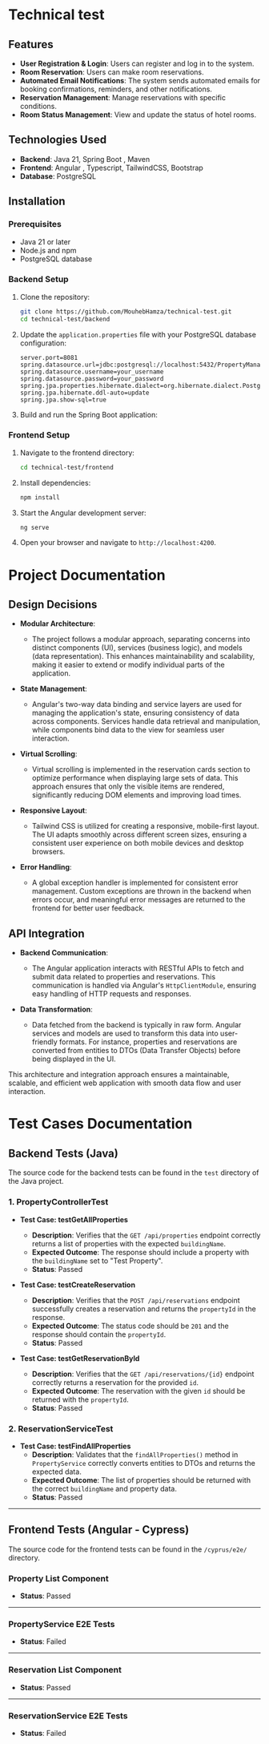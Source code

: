 # Technical test 


## Features

-   **User Registration & Login**: Users can register and log in to the system.
-   **Room Reservation**: Users can make room reservations.
-   **Automated Email Notifications**: The system sends automated emails for booking confirmations, reminders, and other notifications.
-   **Reservation Management**: Manage reservations with specific conditions.
-   **Room Status Management**: View and update the status of hotel rooms.

## Technologies Used

-   **Backend**: Java 21, Spring Boot , Maven
-   **Frontend**: Angular , Typescript, TailwindCSS, Bootstrap
-   **Database**: PostgreSQL

## Installation

### Prerequisites

-   Java 21 or later
-   Node.js and npm
-   PostgreSQL database

### Backend Setup

1. Clone the repository:

    ```sh
    git clone https://github.com/MouhebHamza/technical-test.git
    cd technical-test/backend
    ```

2. Update the `application.properties` file with your PostgreSQL database configuration:

    ```properties
    server.port=8081
    spring.datasource.url=jdbc:postgresql://localhost:5432/PropertyManagementWebSiteDB
    spring.datasource.username=your_username
    spring.datasource.password=your_password
    spring.jpa.properties.hibernate.dialect=org.hibernate.dialect.PostgreSQLDialect
    spring.jpa.hibernate.ddl-auto=update
    spring.jpa.show-sql=true
    ```

3. Build and run the Spring Boot application:
    

### Frontend Setup

1. Navigate to the frontend directory:

    ```sh
    cd technical-test/frontend
    ```

2. Install dependencies:

    ```sh
    npm install
    ```

3. Start the Angular development server:

    ```sh
    ng serve
    ```

4. Open your browser and navigate to `http://localhost:4200`.

# Project Documentation

## Design Decisions

- **Modular Architecture**: 
  - The project follows a modular approach, separating concerns into distinct components (UI), services (business logic), and models (data representation). This enhances maintainability and scalability, making it easier to extend or modify individual parts of the application.
  
- **State Management**: 
  - Angular's two-way data binding and service layers are used for managing the application's state, ensuring consistency of data across components. Services handle data retrieval and manipulation, while components bind data to the view for seamless user interaction.

- **Virtual Scrolling**:
  - Virtual scrolling is implemented in the reservation cards section to optimize performance when displaying large sets of data. This approach ensures that only the visible items are rendered, significantly reducing DOM elements and improving load times.

- **Responsive Layout**:
  - Tailwind CSS is utilized for creating a responsive, mobile-first layout. The UI adapts smoothly across different screen sizes, ensuring a consistent user experience on both mobile devices and desktop browsers.

- **Error Handling**:
  - A global exception handler is implemented for consistent error management. Custom exceptions are thrown in the backend when errors occur, and meaningful error messages are returned to the frontend for better user feedback.

## API Integration

- **Backend Communication**: 
  - The Angular application interacts with RESTful APIs to fetch and submit data related to properties and reservations. This communication is handled via Angular's `HttpClientModule`, ensuring easy handling of HTTP requests and responses.


- **Data Transformation**:
  - Data fetched from the backend is typically in raw form. Angular services and models are used to transform this data into user-friendly formats. For instance, properties and reservations are converted from entities to DTOs (Data Transfer Objects) before being displayed in the UI.

This architecture and integration approach ensures a maintainable, scalable, and efficient web application with smooth data flow and user interaction.

# Test Cases Documentation

## Backend Tests (Java)

The source code for the backend tests can be found in the `test` directory of the Java project.

### 1. PropertyControllerTest

- **Test Case: testGetAllProperties**
  - **Description**: Verifies that the `GET /api/properties` endpoint correctly returns a list of properties with the expected `buildingName`.
  - **Expected Outcome**: The response should include a property with the `buildingName` set to "Test Property".
  - **Status**: Passed

- **Test Case: testCreateReservation**
  - **Description**: Verifies that the `POST /api/reservations` endpoint successfully creates a reservation and returns the `propertyId` in the response.
  - **Expected Outcome**: The status code should be `201` and the response should contain the `propertyId`.
  - **Status**: Passed

- **Test Case: testGetReservationById**
  - **Description**: Verifies that the `GET /api/reservations/{id}` endpoint correctly returns a reservation for the provided `id`.
  - **Expected Outcome**: The reservation with the given `id` should be returned with the `propertyId`.
  - **Status**: Passed

### 2. ReservationServiceTest

- **Test Case: testFindAllProperties**
  - **Description**: Validates that the `findAllProperties()` method in `PropertyService` correctly converts entities to DTOs and returns the expected data.
  - **Expected Outcome**: The list of properties should be returned with the correct `buildingName` and property data.
  - **Status**: Passed

---

## Frontend Tests (Angular - Cypress)

The source code for the frontend tests can be found in the `/cyprus/e2e/` directory.

### Property List Component
  - **Status**: Passed

---

### PropertyService E2E Tests
  - **Status**: Failed

---

### Reservation List Component
  - **Status**: Passed

---

### ReservationService E2E Tests
  - **Status**: Failed
